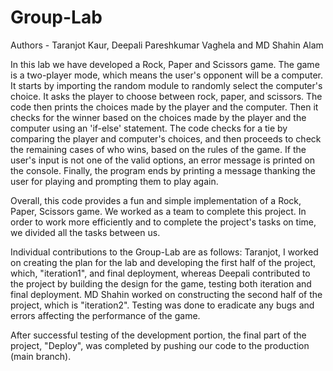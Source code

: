 # Group-Lab

Authors - Taranjot Kaur, Deepali Pareshkumar Vaghela and MD Shahin Alam

In this lab we have developed a Rock, Paper and Scissors game. The game is a two-player mode, which means the user's opponent will be a computer. It starts by importing the random module to randomly select the computer's choice. It asks the player to choose between rock, paper, and scissors. The code then prints the choices made by the player and the computer. Then it checks for the winner based on the choices made by the player and the computer using an 'if-else' statement. The code checks for a tie by comparing the player and computer's choices, and then proceeds to check the remaining cases of who wins, based on the rules of the game. If the user's input is not one of the valid options, an error message is printed on the console. Finally, the program ends by printing a message thanking the user for playing and prompting them to play again.

Overall, this code provides a fun and simple implementation of a Rock, Paper, Scissors game. We worked as a team to complete this project. In order to work more efficiently and to complete the project's tasks on time, we divided all the tasks between us.

Individual contributions to the Group-Lab are as follows: 
Taranjot, I worked on creating the plan for the lab and developing the first half of the project, which, "iteration1", and final deployment, whereas Deepali contributed to the project by building the design for the game, testing both iteration and final deployment. MD Shahin worked on constructing the second half of the project, which is "iteration2". Testing was done to eradicate any bugs and errors affecting the performance of the game.

After successful testing of the development portion, the final part of the project, "Deploy", was completed by pushing our code to the production (main branch).
